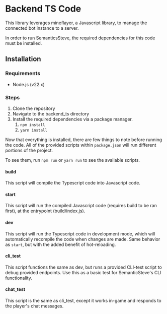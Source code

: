 # Backend TS Code

This library leverages mineflayer, a Javascript library, to manage the connected bot instance to a server.

In order to run SemanticsSteve, the required dependencies for this code must be installed.


## Installation

### Requirements
- Node.js (v22.x)


### Steps
1. Clone the repository
2. Navigate to the backend_ts directory
3. Install the required dependencies via a package manager.
   1. `npm install`
   2. `yarn install`

Now that everything is installed, there are few things to note before running the code.
All of the provided scripts within `package.json` will run different portions of the project.

To see them, run `npm run` or `yarn run` to see the available scripts.

#### build
This script will compile the Typescript code into Javascript code.

#### start
This script will run the compiled Javascript code (requires build to be ran first), at the entrypoint (build/index.js).

#### dev
This script will run the Typescript code in development mode, which will automatically recompile the code when changes are made. Same behavior as `start`, but with the added benefit of hot-reloading.

#### cli_test
This script functions the same as dev, but runs a provided CLI-test script to debug provided endpoints.
Use this as a basic test for SemanticSteve's CLI functionality.

#### chat_test
This script is the same as cli_test, except it works in-game and responds to the player's chat messages.